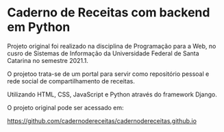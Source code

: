 # Caderno de Receitas com backend em Python

Projeto original foi realizado na disciplina de Programação para a Web, no cusro de Sistemas de Informação da Universidade Federal de Santa Catarina no semestre 2021.1.

O projetoo trata-se de um portal para servir como repositório pessoal e rede social de compartilhamento de receitas.

Utilizando HTML, CSS, JavaScript e Python através do framework Django.

O projeto original pode ser acessado em:

https://github.com/cadernodereceitas/cadernodereceitas.github.io